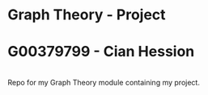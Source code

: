 # Graph Theory - Project
# G00379799 - Cian Hession
<br>
Repo for my Graph Theory module containing my project.
